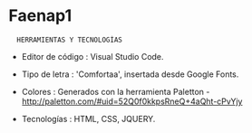 # Faenap1

      HERRAMIENTAS Y TECNOLOGÍAS

- Editor de código :  Visual Studio Code.

- Tipo de letra :  'Comfortaa', insertada desde Google Fonts.

- Colores :  Generados con la herramienta Paletton  -  http://paletton.com/#uid=52Q0f0kkpsRneQ+4aQht-cPvYjy

- Tecnologías :  HTML, CSS, JQUERY.
